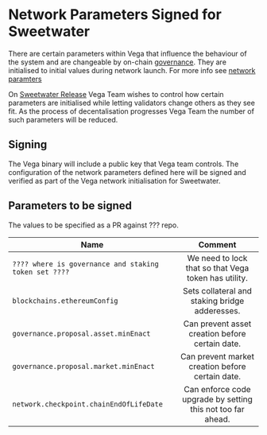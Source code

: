 # Network Parameters Signed for Sweetwater

There are certain parameters within Vega that influence the behaviour of the system and are changeable by on-chain [governance](./0028-governance.md). They are initialised to initial values during network launch. For more info see [network paramters](../protocol/0054-network-parameters.md)

On [Sweetwater Release](./milestones/2.5-Sweetwater.md) Vega Team wishes to control how certain parameters are initialised while letting validators change others as they see fit. 
As the process of decentalisation progresses Vega Team the number of such parameters will be reduced.

## Signing

The Vega binary will include a public key that Vega team controls. 
The configuration of the network parameters defined here will be signed and verified as part of the Vega network initialisation for Sweetwater. 

## Parameters to be signed 

The values to be specified as a PR against ??? repo. 

| Name                                                     | Comment                                                            |
|----------------------------------------------------------|:------------------------------------------------------------------:|
| `???? where is governance and staking token set ????`    | We need to lock that so that Vega token has utility.               |
|`blockchains.ethereumConfig`                              | Sets collateral and staking bridge adderesses.                     | 
|`governance.proposal.asset.minEnact`                      | Can prevent asset creation before certain date.                    |
|`governance.proposal.market.minEnact`                     | Can prevent market creation before certain date.                   | 
|`network.checkpoint.chainEndOfLifeDate`                   | Can enforce code upgrade by setting this not too far ahead.        |



